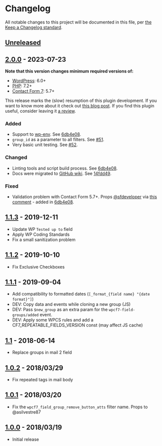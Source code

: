 # Changelog

All notable changes to this project will be documented in this file, per [the Keep a Changelog standard](https://keepachangelog.com/).

## [Unreleased]

<!--
### Added
### Changed
### Deprecated
### Removed
### Fixed
### Security
-->

## [2.0.0] - 2023-07-23

**Note that this version changes minimum required versions of:**

* [WordPress](https://wordpress.org): 6.0+
* [PHP](https://php.net/): 7.2+
* [Contact Form 7](https://wordpress.org/plugins/contact-form-7/): 5.7+

This release marks the (slow) resumption of this plugin development. If you want to know more about it check out [this blog post](https://felipeelia.dev/contact-form-7-repeatable-fields-2-0-0/). If you find this plugin useful, consider leaving it [a review](https://wordpress.org/support/plugin/cf7-repeatable-fields/reviews/#new-post).

### Added

* Support to [wp-env](https://developer.wordpress.org/block-editor/reference-guides/packages/packages-env/). See [6db4e08](https://github.com/felipeelia/cf7-repeatable-fields/commit/6db4e08).
* `group_id` as a parameter to all filters. See [#51](https://github.com/felipeelia/cf7-repeatable-fields/pull/51).
* Very basic unit testing. See [#52](https://github.com/felipeelia/cf7-repeatable-fields/pull/52).

### Changed

* Linting tools and script build process. See [6db4e08](https://github.com/felipeelia/cf7-repeatable-fields/commit/6db4e08).
* Docs were migrated to [GitHub wiki](https://github.com/felipeelia/cf7-repeatable-fields/wiki). See [14fdd49](https://github.com/felipeelia/cf7-repeatable-fields/commit/14fdd49).

### Fixed

* Validation problem with Contact Form 5.7+. Props [@sfdeveloper](https://profiles.wordpress.org/sfdeveloper/) via [this comment](https://wordpress.org/support/topic/compatibility-issues-with-cf7-5-7/#post-16588238) - added in [6db4e08](https://github.com/felipeelia/cf7-repeatable-fields/commit/6db4e08).

## [1.1.3] - 2019-12-11

* Update WP `Tested up to` field
* Apply WP Coding Standards
* Fix a small sanitization problem

## [1.1.2] - 2019-10-10

* Fix Exclusive Checkboxes

## [1.1.1] - 2019-09-04

* Add compatibility to formatted dates (`[_format_{field name} "{date format}"]`)
* DEV: Copy data and events while cloning a new group (JS)
* DEV: Pass `$new_group` as an extra param for the `wpcf7-field-groups/added` event.
* DEV: Apply some WPCS rules and add a CF7_REPEATABLE_FIELDS_VERSION const (may affect JS cache)

## [1.1] - 2018-06-14

* Replace groups in mail 2 field

## [1.0.2] - 2018/03/29

* Fix repeated tags in mail body

## [1.0.1] - 2018/03/20

* Fix the `wpcf7_field_group_remove_button_atts` filter name. Props to @asilvestre87

## [1.0.0] - 2018/03/19

* Initial release

[Unreleased]: https://github.com/felipeelia/cf7-repeatable-fields/compare/2.0.0...trunk
[2.0.0]: https://github.com/felipeelia/cf7-repeatable-fields/compare/1.1.3...2.0.0
[1.1.3]: https://github.com/felipeelia/cf7-repeatable-fields/compare/1.1.2...1.1.3
[1.1.2]: https://github.com/felipeelia/cf7-repeatable-fields/compare/1.1.1...1.1.2
[1.1.1]: https://github.com/felipeelia/cf7-repeatable-fields/compare/1.1...1.1.1
[1.1]: https://github.com/felipeelia/cf7-repeatable-fields/compare/1.0.2...1.1
[1.0.2]: https://github.com/felipeelia/cf7-repeatable-fields/compare/1.0.1...1.0.2
[1.0.1]: https://github.com/felipeelia/cf7-repeatable-fields/compare/1.0.0...1.0.1
[1.0.0]: https://github.com/felipeelia/cf7-repeatable-fields/releases/tag/1.0.0
